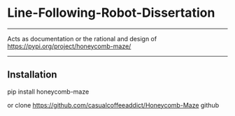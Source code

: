 # Line-Following-Robot-Dissertation
---
Acts as documentation or the rational and design of https://pypi.org/project/honeycomb-maze/

---
## Installation

pip install honeycomb-maze

or clone https://github.com/casualcoffeeaddict/Honeycomb-Maze github